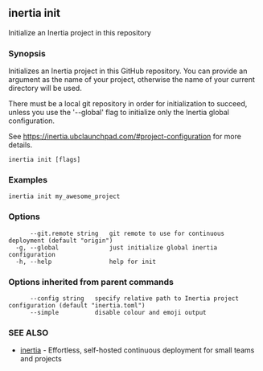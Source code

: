 ## inertia init

Initialize an Inertia project in this repository

### Synopsis

Initializes an Inertia project in this GitHub repository. You can
provide an argument as the name of your project, otherwise the name of your
current directory will be used.

There must be a local git repository in order for initialization
to succeed, unless you use the '--global' flag to initialize only
the Inertia global configuration.

See https://inertia.ubclaunchpad.com/#project-configuration for more details.

```
inertia init [flags]
```

### Examples

```
inertia init my_awesome_project
```

### Options

```
      --git.remote string   git remote to use for continuous deployment (default "origin")
  -g, --global              just initialize global inertia configuration
  -h, --help                help for init
```

### Options inherited from parent commands

```
      --config string   specify relative path to Inertia project configuration (default "inertia.toml")
      --simple          disable colour and emoji output
```

### SEE ALSO

* [inertia](inertia.md)	 - Effortless, self-hosted continuous deployment for small teams and projects

